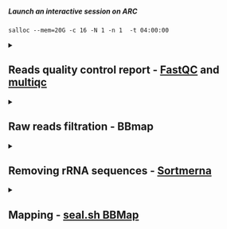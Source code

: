 ##### Launch an interactive session on ARC
    salloc --mem=20G -c 16 -N 1 -n 1  -t 04:00:00

<details>
<summary> 

## Reads quality control report - [FastQC](https://www.bioinformatics.babraham.ac.uk/projects/fastqc/Help/) and [multiqc](https://github.com/MultiQC/MultiQC) </summary>

### Reads quality control report 
#### Installation
    conda create --prefix ~/bio/bin/fastqc_env
    conda activate ~/bio/bin/fastqc_env
    conda install -c bioconda fastqc
    conda install -c bioconda multiqc
    fastqc -h
    multiqc -h
    
#### Slurm - fastqc_multiqc.slurm
    conda activate /home/lianchun.yi1/bio/bin/fastqc_env
For some reason, I have to activate the fastqc_env before submitting the slurm work. To avoid the OUT_OF_MEMORY error, do not use a for loop and run FastQC commands individually.
    
    #!/bin/bash
    #SBATCH --job-name=fastqc_multiqc     
    #SBATCH --output=%x.log  
    #SBATCH --nodes=1          
    #SBATCH --ntasks=1           
    #SBATCH --cpus-per-task=30    
    #SBATCH --mem=50G            
    #SBATCH --time=50:00:00       # 5.5 hours for 54 samples
    #SBATCH --mail-user=lianchun.yi1@ucalgary.ca  
    #SBATCH --mail-type=ALL                       
    pwd; hostname; date

    conda activate /home/lianchun.yi1/bio/bin/fastqc_env
    cd /work/ebg_lab/eb/250409_A00906_0696_AH3LM3DMX2-BaseCalls/Shotgun-metatranscri
    fastqc LY-SumRNA-MatSite6_S3_L001_R1_001.fastq.gz -o /work/ebg_lab/eb/overwinter/2025Apr/fastqc --svg --noextract -t 30 -k 10
    fastqc LY-SumRNA-MatSite6_S3_L001_R2_001.fastq.gz -o /work/ebg_lab/eb/overwinter/2025Apr/fastqc --svg --noextract -t 30 -k 10
    fastqc LY-SumRNA-MatSite6_S3_L002_R1_001.fastq.gz -o /work/ebg_lab/eb/overwinter/2025Apr/fastqc --svg --noextract -t 30 -k 10
    fastqc LY-SumRNA-MatSite6_S3_L002_R2_001.fastq.gz -o /work/ebg_lab/eb/overwinter/2025Apr/fastqc --svg --noextract -t 30 -k 10

    cd /work/ebg_lab/eb/overwinter/2025Apr/fastqc
    multiqc -o ./ -n rawReads ./

</details>

<details>
<summary>

## Raw reads filtration - BBmap </summary>
### Installation
    wget https://sourceforge.net/projects/bbmap/files/BBMap_39.10.tar.gz/download -O BBMap.tar.gz
    tar -xvzf BBMap.tar.gz
    rm BBMap.tar.gz
    nano ~/.bashrc # export PATH=$PATH:/home/lianchun.yi1/software/bbmap
    source ~/.bashrc
    bbmap.sh --version

### bbduk.slurm
Processing reads from different lanes separately.

    #!/bin/bash
    #SBATCH --job-name=bbduk
    #SBATCH --output=%x.log
    #SBATCH --nodes=1
    #SBATCH --ntasks=1
    #SBATCH --cpus-per-task=32    # Number of CPU cores per task
    #SBATCH --mem=100G            # Job memory request
    #SBATCH --time=150:00:00      # run for 7 hours
    #SBATCH --mail-user=lianchun.yi1@ucalgary.ca  # Send the job information to this email
    #SBATCH --mail-type=ALL                       # Send the type: <BEGIN><FAIL><END>
    pwd; hostname; date

    INPUT_DIR="/work/ebg_lab/eb/250409_A00906_0696_AH3LM3DMX2-BaseCalls/Shotgun-metatranscri/"
    OUTPUT_DIR="/work/ebg_lab/eb/overwinter/2025Apr/seperate_lanes_bbduk"

    # Get all R1 files (including lane information)
    R1_FILES=$(ls ${INPUT_DIR}/*/LY-*_L00*_R1_001.fastq.gz | sort)

    for R1_FILE in $R1_FILES; do
        # Extract the corresponding R2 file
        R2_FILE=$(echo $R1_FILE | sed 's/_R1_/_R2_/')

        # Extract sample name with lane information
        SAMPLE_NAME=$(basename $R1_FILE | awk -F'_' '{print $1 "_" $2 "_" $3}')  # Keeps LY-XXXXX_L00X
        BASENAME=$(basename $R1_FILE | awk -F'LY-' '{print $2}' | awk -F'_L00' '{print $1}')  # Just the LY-XXXXX part

        LANE=$(basename $R1_FILE | awk -F'_L00' '{print $2}' | awk -F'_' '{print $1}')

        echo "Processing $SAMPLE_NAME (Lane $LANE) ..."

        # Create output filenames with lane information
        MERGED_R1=${OUTPUT_DIR}/${SAMPLE_NAME}_R1.fastq.gz
        MERGED_R2=${OUTPUT_DIR}/${SAMPLE_NAME}_R2.fastq.gz

        # Since we're processing lanes separately, we don't need to cat files
        # Just copy or rename the files (in case they need to be in a different directory)
        cp $R1_FILE $MERGED_R1
        cp $R2_FILE $MERGED_R2

        # trimming - include lane in output names
        bbduk.sh \
            in1=$MERGED_R1 \
            in2=$MERGED_R2 \
            out1=${OUTPUT_DIR}/${SAMPLE_NAME}_trimmed_R1.fastq.gz \
            out2=${OUTPUT_DIR}/${SAMPLE_NAME}_trimmed_R2.fastq.gz \
            ftm=5 \
            t=32

        bbduk.sh \
            in1=${OUTPUT_DIR}/${SAMPLE_NAME}_trimmed_R1.fastq.gz \
            in2=${OUTPUT_DIR}/${SAMPLE_NAME}_trimmed_R2.fastq.gz \
            out1=${OUTPUT_DIR}/${SAMPLE_NAME}_tbo_R1.fastq.gz \
            out2=${OUTPUT_DIR}/${SAMPLE_NAME}_tbo_R2.fastq.gz \
            tbo tpe k=23 mink=11 hdist=1 ktrim=r \
            t=32

        # remove Phix contamination
        bbduk.sh \
            in1=${OUTPUT_DIR}/${SAMPLE_NAME}_tbo_R1.fastq.gz \
            in2=${OUTPUT_DIR}/${SAMPLE_NAME}_tbo_R2.fastq.gz \
            out1=${OUTPUT_DIR}/${SAMPLE_NAME}_phix_removed_R1.fastq.gz \
            out2=${OUTPUT_DIR}/${SAMPLE_NAME}_phix_removed_R2.fastq.gz \
            ref=~/software/bbmap/resources/phix174_ill.ref.fa.gz \
            k=31 hdist=1 \
            t=32

        # filter low quality reads
        bbduk.sh \
            in1=${OUTPUT_DIR}/${SAMPLE_NAME}_phix_removed_R1.fastq.gz \
            in2=${OUTPUT_DIR}/${SAMPLE_NAME}_phix_removed_R2.fastq.gz \
            out1=${OUTPUT_DIR}/${SAMPLE_NAME}_final_R1.fastq.gz \
            out2=${OUTPUT_DIR}/${SAMPLE_NAME}_final_R2.fastq.gz \
            qtrim=rl trimq=15 minlength=30 \
            t=32

        # delete intermediate files
        rm ${OUTPUT_DIR}/${SAMPLE_NAME}_trimmed_*.fastq.gz \
           ${OUTPUT_DIR}/${SAMPLE_NAME}_tbo_*.fastq.gz \
           ${OUTPUT_DIR}/${SAMPLE_NAME}_phix_removed_*.fastq.gz

        echo "Finished processing $SAMPLE_NAME (Lane $LANE)"
    done

Only keeping the **_final_** files from quality filtering. These files will be used as input files for rRNA cleanup.
    
</details>

<details>
<summary>

## Removing rRNA sequences - [Sortmerna](https://github.com/sortmerna/sortmerna) </summary>
### Installation
    conda create -n sortmerna
    conda activate sortmerna
    conda install sortmerna

### sortmerna.slurm
    conda activate sortmerna
Again, I have to submit this Slurm job after activating a conda env. Also, do not use a for loop and run sortmerna commands individually.

    #!/bin/bash
    #SBATCH --job-name=sortmerna
    #SBATCH --output=%x.log
    #SBATCH --nodes=1        
    #SBATCH --ntasks=1         
    #SBATCH --cpus-per-task=40   
    #SBATCH --mem=150G      
    #SBATCH --time=150:00:00      # 10 hours for 4 paired-end reads (8 .gz files in total)
    #SBATCH --mail-user=lianchun.yi1@ucalgary.ca  # Send the job information to this email
    #SBATCH --mail-type=ALL                       # Send the type: <BEGIN><FAIL><END>
    pwd; hostname; date

    conda activate sortmerna
    sortmerna --ref /work/ebg_lab/referenceDatabases/sortmerna_db/smr_v4.3_default_db.fasta \
        --workdir ./sortmerna/ \
        --reads LY-FallRNA-MatSite3_S23_L001_final_R1.fastq.gz \
        --reads LY-FallRNA-MatSite3_S23_L001_final_R2.fastq.gz \
        --aligned LY-FallRNA-MatSite3_S23_L001_rRNA_reads \
        --other LY-FallRNA-MatSite3_S23_L001_non_rRNA_reads \
        --sam --SQ --log --fastx --threads 40 --paired_in
    rm -r ./sortmerna/kvdb/

    sortmerna --ref /work/ebg_lab/referenceDatabases/sortmerna_db/smr_v4.3_default_db.fasta \
        --workdir ./sortmerna/ \
        --reads LY-FallRNA-MatSite3_S23_L002_final_R1.fastq.gz \
        --reads LY-FallRNA-MatSite3_S23_L002_final_R2.fastq.gz \
        --aligned LY-FallRNA-MatSite3_S23_L002_rRNA_reads \
        --other LY-FallRNA-MatSite3_S23_L002_non_rRNA_reads \
        --sam --SQ --log --fastx --threads 40 --paired_in
    rm -r ./sortmerna/kvdb/


</details>

<details>
<summary>

## Mapping - [seal.sh BBMap](https://archive.jgi.doe.gov/data-and-tools/software-tools/bbtools/bb-tools-user-guide/seal-guide/) </summary>

Downloading 91 MAGs according to [Zorz et al., 2019](https://www.nature.com/articles/s41467-019-12195-5#Sec17), Supplementary Data 2.
Annotating these MAGs by using [MetaErg 2.5.8](https://github.com/kinestetika/MetaErg).
Extracting nt_seq from SQLite databases by [sqlite.py](https://github.com/Wednesdaysama/Metatranscriptomics/blob/main/sqlite.py). The generated *.fa files are used for mapping.

### seal.slurm
    #!/bin/bash
    #SBATCH --job-name=seal
    #SBATCH --output=%x.log
    #SBATCH --nodes=1
    #SBATCH --ntasks=1
    #SBATCH --cpus-per-task=32
    #SBATCH --mem=100G
    #SBATCH --time=04:00:00
    #SBATCH --mail-user=lianchun.yi1@ucalgary.ca  # Send the job information to this email
    #SBATCH --mail-type=ALL                       # Send the type: <BEGIN><FAIL><END>
    pwd; hostname; date
           
    cd /work/ebg_lab/eb/overwinter/2025Apr/seperate_lanes_bbduk
    
    samples=$(ls *_non_rRNA_reads.fq.gz | sed 's/_L00[1-2]_non_rRNA_reads.fq.gz//' | sort -u)
    for sample in $samples; do
        echo "Processing $sample..."
        merged_file="${sample}_merged_non_rRNA_reads.fq.gz"
        cat "${sample}_L001_non_rRNA_reads.fq.gz" "${sample}_L002_non_rRNA_reads.fq.gz" > "$merged_file"
        echo "Running seal.sh on $merged_file..."
        seal.sh \
            in="$merged_file" \
            /work/ebg_lab/eb/overwinter/2025Apr/soda_lake_mags/annotations.sqlite/*.fa \
            stats="sealstats_${sample}.txt" \
            rpkm="sealrpkm_${sample}.txt" \
            ambig=random
        echo "Done with $sample."
    done

Directory /work/ebg_lab/eb/overwinter/2025Apr/seperate_lanes_bbduk contains the *non_rRNA__reads.fq.gz files from Sortmerna. Reference MAGs are in /work/ebg_lab/eb/overwinter/2025Apr/soda_lake_mags/annotations.sqlite.

File sealrpkm_*.txt contains RPKM (Reads Per Kilobase Million) values. Run [tpm.py](https://github.com/Wednesdaysama/Metatranscriptomics/blob/main/tpm.py) to calculate the TPM (Transcripts Per Kilobase Million). Here are the steps for calculating the TPM values:

1. Divide the read counts by the length of each gene in kilobases. This gives you reads per kilobase (RPK).
   
2. Count up all the RPK values in a sample and divide this number by 1,000,000. This is your “per million” scaling factor.

3. Divide the RPK values by the “per million” scaling factor. This gives you TPM.

Download the tpm_all.xlsx file, and run transcription_number.py and species_TPM.py locally.

    



